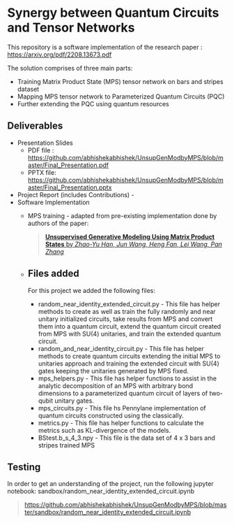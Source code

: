# Synergy between Quantum Circuits and Tensor Networks
This repository is a software implementation of the research paper : https://arxiv.org/pdf/2208.13673.pdf

The solution comprises of three main parts:
* Training Matrix Product State (MPS) tensor network on bars and stripes dataset
* Mapping MPS tensor network to Parameterized Quantum Circuits (PQC)
* Further extending the PQC using quantum resources

## Deliverables

* Presentation Slides
  * PDF file : https://github.com/abhishekabhishek/UnsupGenModbyMPS/blob/master/Final_Presentation.pdf
  * PPTX file: https://github.com/abhishekabhishek/UnsupGenModbyMPS/blob/master/Final_Presentation.pptx
* Project Report (includes Contributions) - 
* Software Implementation
  * MPS training - adapted from pre-existing implementation done by authors of the paper:
    > [**Unsupervised Generative Modeling Using Matrix Product States** by *Zhao-Yu Han, Jun Wang, Heng Fan, Lei Wang, Pan Zhang*](https://arxiv.org/abs/1709.01662)
  * ## Files added
    For this project we added the following files:
 
      * random_near_identity_extended_circuit.py - This file has helper methods to create as well as train the fully randomly and near unitary initialized circuits, take results from MPS and convert them into a quantum circuit, extend the quantum circuit created from MPS with SU(4) unitaries, and train the extended quantum circuit.
      * random_and_near_identity_circuit.py - This file has helper methods  to create  quantum circuits extending the initial MPS to unitaries approach and training the extended circuit with SU(4) gates keeping the unitaries generated by MPS fixed.
      * mps_helpers.py - This file has helper functions to assist in the analytic decomposition of an MPS with arbitrary bond dimensions to a parameterized quantum circuit of layers of
     two-qubit unitary gates.
      * mps_circuits.py - This file hs Pennylane implementation of quantum circuits constructed using the classically.
      * metrics.py - This file has helper functions to calculate the metrics such as KL-divergence of the models.
      * BStest.b_s_4_3.npy - This file is the data set of 4 x 3 bars and stripes
     trained MPS

## Testing 
In order to get an understanding of the project, run the following jupyter notebook: sandbox/random_near_identity_extended_circuit.ipynb 
> https://github.com/abhishekabhishek/UnsupGenModbyMPS/blob/master/sandbox/random_near_identity_extended_circuit.ipynb
